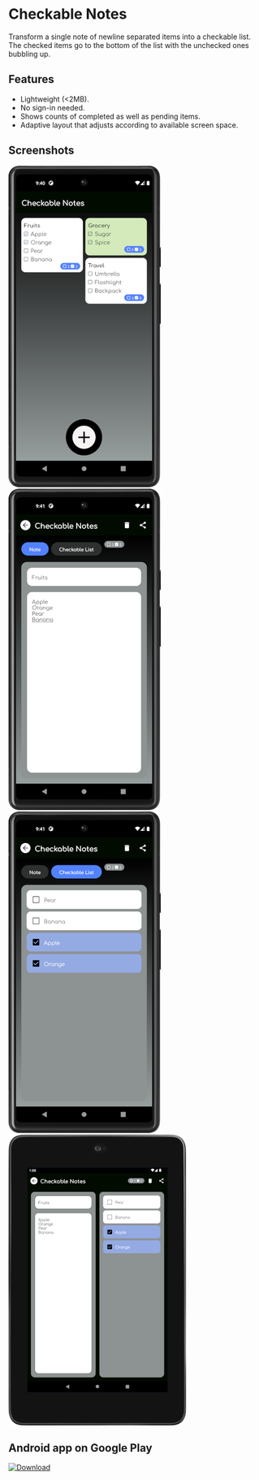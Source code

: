 # Checkable Notes
Transform a single note of newline separated items into a checkable list. The checked items go to the bottom of the list with the unchecked ones bubbling up.

## Features

- Lightweight (<2MB).
- No sign-in needed.
- Shows counts of completed as well as pending items.
- Adaptive layout that adjusts according to available screen space.

## Screenshots
![Home](screenshots/Home.png)
![Note1](screenshots/Note1.png)
![Note2](screenshots/Note2.png)
![NoteCombined](screenshots/NoteCombined.png)

##  Android app on Google Play
[![Download](https://play.google.com/intl/en_us/badges/static/images/badges/en_badge_web_generic.png)](https://play.google.com/store/apps/details?id=in.v89bhp.checkablenotes)
